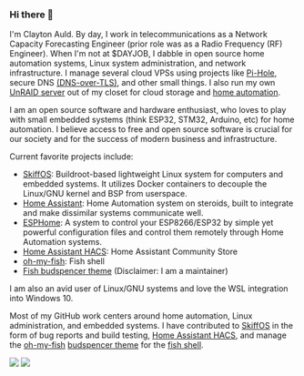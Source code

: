 ### Hi there 👋

I'm Clayton Auld. By day, I work in telecommunications as a Network Capacity Forecasting Engineer (prior role was as a Radio Frequency (RF) Engineer). When I'm not at $DAYJOB, I dabble in open source home automation systems, Linux system administration, and network infrastructure. I manage several cloud VPSs using projects like [Pi-Hole](https://pi-hole.net), secure DNS [(DNS-over-TLS)](https://github.com/clayauld/Secure-Adblocking-DNS), and other small things. I also run my own [UnRAID server](https://unraid.net) out of my closet for cloud storage and [home automation](https://home-assistant.io).

I am an open source software and hardware enthusiast, who loves to play with small embedded systems (think ESP32, STM32, Arduino, etc) for home automation. I believe access to free and open source software is crucial for our society and for the success of modern business and infrastructure. 

Current favorite projects include:
* [SkiffOS](https://github.com/skiffos/SkiffOS): Buildroot-based lightweight Linux system for computers and embedded systems. It utilizes Docker containers to decouple the Linux/GNU kernel and BSP from userspace.
* [Home Assistant](https://home-assistant.io): Home Automation system on steroids, built to integrate and make dissimilar systems communicate well.
* [ESPHome](https://esphome.io): A system to control your ESP8266/ESP32 by simple yet powerful configuration files and control them remotely through Home Automation systems.
* [Home Assistant HACS](https://hacs.xyz/): Home Assistant Community Store
* [oh-my-fish](https://github.com/oh-my-fish/oh-my-fish): Fish shell
* [Fish budspencer theme](https://github.com/oh-my-fish/theme-budspencer) (Disclaimer: I am a maintainer)

I am also an avid user of Linux/GNU systems and love the WSL integration into Windows 10.

Most of my GitHub work centers around home automation, Linux administration, and embedded systems. I have contributed to [SkiffOS](https://github.com/skiffos/SkiffOS) in the form of bug reports and build testing, [Home Assistant HACS](https://hacs.xyz/), and manage the [oh-my-fish](https://github.com/oh-my-fish/oh-my-fish) [budspencer theme](https://github.com/oh-my-fish/theme-budspencer) for the [fish shell](https://fishshell.com/).

<div>
<img align="center" valign="top" src="https://github-readme-stats.vercel.app/api?username=clayauld&count_private=true&show_icons=true&theme=light" /> <img align="center" valign="top" src="https://github-readme-stats.vercel.app/api/top-langs/?username=clayauld&layout=compact&theme=light" />
</div>
<!--
**clayauld/clayauld** is a ✨ _special_ ✨ repository because its `README.md` (this file) appears on your GitHub profile.

Here are some ideas to get you started:

- 🔭 I’m currently working on ...
- 🌱 I’m currently learning ...
- 👯 I’m looking to collaborate on ...
- 🤔 I’m looking for help with ...
- 💬 Ask me about ...
- 📫 How to reach me: ...
- 😄 Pronouns: ...
- ⚡ Fun fact: ...
-->
